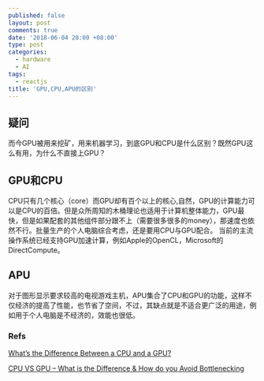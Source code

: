 ```yaml
---
published: false
layout: post
comments: true
date: '2018-06-04 20:00 +08:00'
type: post
categories:
  - hardware
  - AI
tags:
  - reactjs
title: 'GPU,CPU,APU的区别'
---
```

## 疑问
而今GPU被用来挖矿，用来机器学习，到底GPU和CPU是什么区别？既然GPU这么有用，为什么不直接上GPU？

## GPU和CPU
CPU只有几个核心（core）而GPU却有百个以上的核心,自然，GPU的计算能力可以是CPU的百倍。但是众所周知的木桶理论也适用于计算机整体能力，GPU最快，但是如果配套的其他组件部分跟不上（需要很多很多的money），那速度也依然不行。批量生产的个人电脑综合考虑，还是要用CPU与GPU配合。
当前的主流操作系统已经支持GPU加速计算，例如Apple的OpenCL，Microsoft的DirectCompute。

## APU
对于图形显示要求较高的电视游戏主机，APU集合了CPU和GPU的功能，这样不仅经济的提高了性能，也节省了空间，不过，其缺点就是不适合更广泛的用途，例如用于个人电脑是不经济的，效能也很低。


### Refs
[What’s the Difference Between a CPU and a GPU?](https://blogs.nvidia.com/blog/2009/12/16/whats-the-difference-between-a-cpu-and-a-gpu/)

[CPU VS GPU – What is the Difference & How do you Avoid Bottlenecking](https://www.progamerreview.com/cpu-vs-gpu/)

